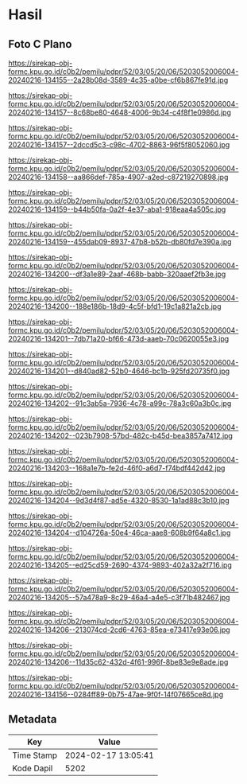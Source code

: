 # Hasil

## Foto C Plano

https://sirekap-obj-formc.kpu.go.id/c0b2/pemilu/pdpr/52/03/05/20/06/5203052006004-20240216-134155--2a28b08d-3589-4c35-a0be-cf6b867fe91d.jpg

https://sirekap-obj-formc.kpu.go.id/c0b2/pemilu/pdpr/52/03/05/20/06/5203052006004-20240216-134157--8c68be80-4648-4006-9b34-c4f8f1e0986d.jpg

https://sirekap-obj-formc.kpu.go.id/c0b2/pemilu/pdpr/52/03/05/20/06/5203052006004-20240216-134157--2dccd5c3-c98c-4702-8863-96f5f8052060.jpg

https://sirekap-obj-formc.kpu.go.id/c0b2/pemilu/pdpr/52/03/05/20/06/5203052006004-20240216-134158--aa866def-785a-4907-a2ed-c87219270898.jpg

https://sirekap-obj-formc.kpu.go.id/c0b2/pemilu/pdpr/52/03/05/20/06/5203052006004-20240216-134159--b44b50fa-0a2f-4e37-aba1-918eaa4a505c.jpg

https://sirekap-obj-formc.kpu.go.id/c0b2/pemilu/pdpr/52/03/05/20/06/5203052006004-20240216-134159--455dab09-8937-47b8-b52b-db80fd7e390a.jpg

https://sirekap-obj-formc.kpu.go.id/c0b2/pemilu/pdpr/52/03/05/20/06/5203052006004-20240216-134200--df3a1e89-2aaf-468b-babb-320aaef2fb3e.jpg

https://sirekap-obj-formc.kpu.go.id/c0b2/pemilu/pdpr/52/03/05/20/06/5203052006004-20240216-134200--188e186b-18d9-4c5f-bfd1-19c1a821a2cb.jpg

https://sirekap-obj-formc.kpu.go.id/c0b2/pemilu/pdpr/52/03/05/20/06/5203052006004-20240216-134201--7db71a20-bf66-473d-aaeb-70c0620055e3.jpg

https://sirekap-obj-formc.kpu.go.id/c0b2/pemilu/pdpr/52/03/05/20/06/5203052006004-20240216-134201--d840ad82-52b0-4646-bc1b-925fd20735f0.jpg

https://sirekap-obj-formc.kpu.go.id/c0b2/pemilu/pdpr/52/03/05/20/06/5203052006004-20240216-134202--91c3ab5a-7936-4c78-a99c-78a3c60a3b0c.jpg

https://sirekap-obj-formc.kpu.go.id/c0b2/pemilu/pdpr/52/03/05/20/06/5203052006004-20240216-134202--023b7908-57bd-482c-b45d-bea3857a7412.jpg

https://sirekap-obj-formc.kpu.go.id/c0b2/pemilu/pdpr/52/03/05/20/06/5203052006004-20240216-134203--168a1e7b-fe2d-46f0-a6d7-f74bdf442d42.jpg

https://sirekap-obj-formc.kpu.go.id/c0b2/pemilu/pdpr/52/03/05/20/06/5203052006004-20240216-134204--9d3d4f87-ad5e-4320-8530-1a1ad88c3b10.jpg

https://sirekap-obj-formc.kpu.go.id/c0b2/pemilu/pdpr/52/03/05/20/06/5203052006004-20240216-134204--d104726a-50e4-46ca-aae8-608b9f64a8c1.jpg

https://sirekap-obj-formc.kpu.go.id/c0b2/pemilu/pdpr/52/03/05/20/06/5203052006004-20240216-134205--ed25cd59-2690-4374-9893-402a32a2f716.jpg

https://sirekap-obj-formc.kpu.go.id/c0b2/pemilu/pdpr/52/03/05/20/06/5203052006004-20240216-134205--57a478a9-8c29-46a4-a4e5-c3f71b482467.jpg

https://sirekap-obj-formc.kpu.go.id/c0b2/pemilu/pdpr/52/03/05/20/06/5203052006004-20240216-134206--213074cd-2cd6-4763-85ea-e73417e93e06.jpg

https://sirekap-obj-formc.kpu.go.id/c0b2/pemilu/pdpr/52/03/05/20/06/5203052006004-20240216-134206--11d35c62-432d-4f61-996f-8be83e9e8ade.jpg

https://sirekap-obj-formc.kpu.go.id/c0b2/pemilu/pdpr/52/03/05/20/06/5203052006004-20240216-134156--0284ff89-0b75-47ae-9f0f-14f07665ce8d.jpg


## Metadata

| Key        | Value               |
| ---------- | ------------------- |
| Time Stamp | 2024-02-17 13:05:41 |
| Kode Dapil | 5202                |



